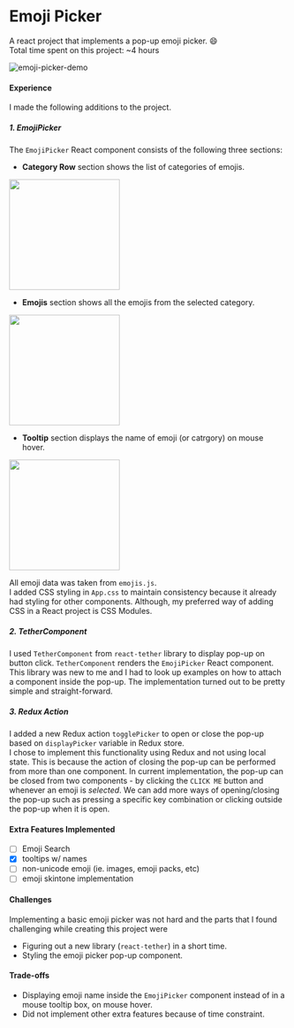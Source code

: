 # Emoji Picker
A react project that implements a pop-up emoji picker. 😄<br/>
Total time spent on this project: ~4 hours

![emoji-picker-demo](https://user-images.githubusercontent.com/13731210/65131402-caed4e80-da1c-11e9-95bb-d401139b4f62.gif)

#### Experience
I made the following additions to the project. <br/>
##### 1. EmojiPicker
The `EmojiPicker` React component consists of the following three sections: <br/>
* **Category Row** section shows the list of categories of emojis.
<img src="https://user-images.githubusercontent.com/13731210/64701642-c4b01d00-d4c6-11e9-847d-384c793629f7.png" width="200">

* **Emojis** section shows all the emojis from the selected category.
<img src="https://user-images.githubusercontent.com/13731210/64702222-c29a8e00-d4c7-11e9-975d-0b8a74544da5.png" width="200">

* **Tooltip** section displays the name of emoji (or catrgory) on mouse hover.
<img src="https://user-images.githubusercontent.com/13731210/64702288-e1992000-d4c7-11e9-889b-90f023c6ac25.png" width="200">

All emoji data was taken from `emojis.js`. <br/>
I added CSS styling in `App.css` to maintain consistency because it already had styling for other components. Although, my preferred way of adding CSS in a React project is CSS Modules.

##### 2. TetherComponent
I used `TetherComponent` from `react-tether` library to display pop-up on button click. `TetherComponent` renders the `EmojiPicker` React component. This library was new to me and I had to look up examples on how to attach a component inside the pop-up. The implementation turned out to be pretty simple and straight-forward.

##### 3. Redux Action
I added a new Redux action `togglePicker` to open or close the pop-up based on `displayPicker` variable in Redux store. <br/>
I chose to implement this functionality using Redux and not using local state. This is because the action of closing the pop-up can be performed from more than one component. In current implementation, the pop-up can be closed from two components - by clicking the `CLICK ME` button and whenever an emoji is *selected*. We can add more ways of opening/closing the pop-up such as pressing a specific key combination or clicking outside the pop-up when it is open.


#### Extra Features Implemented
* [ ] Emoji Search
* [x] tooltips w/ names
* [ ] non-unicode emoji (ie. images, emoji packs, etc)
* [ ] emoji skintone implementation

#### Challenges
Implementing a basic emoji picker was not hard and the parts that I found challenging while creating this project were
* Figuring out a new library (`react-tether`) in a short time.
* Styling the emoji picker pop-up component. 

#### Trade-offs
* Displaying emoji name inside the `EmojiPicker` component instead of in a mouse tooltip box, on mouse hover.
* Did not implement other extra features because of time constraint.
